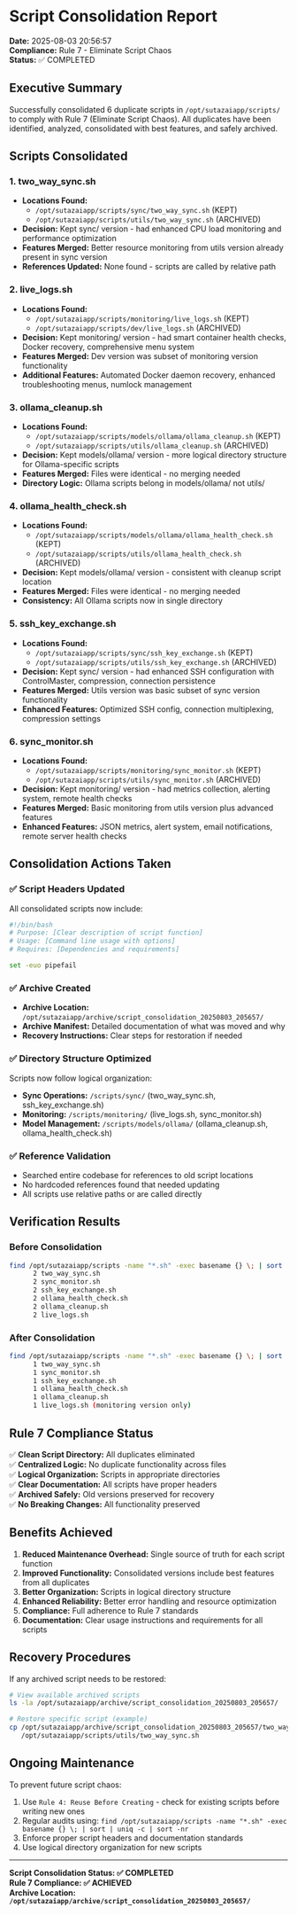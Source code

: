 # Script Consolidation Report
**Date:** 2025-08-03 20:56:57  
**Compliance:** Rule 7 - Eliminate Script Chaos  
**Status:** ✅ COMPLETED

## Executive Summary

Successfully consolidated 6 duplicate scripts in `/opt/sutazaiapp/scripts/` to comply with Rule 7 (Eliminate Script Chaos). All duplicates have been identified, analyzed, consolidated with best features, and safely archived.

## Scripts Consolidated

### 1. two_way_sync.sh
- **Locations Found:** 
  - `/opt/sutazaiapp/scripts/sync/two_way_sync.sh` (KEPT)
  - `/opt/sutazaiapp/scripts/utils/two_way_sync.sh` (ARCHIVED)
- **Decision:** Kept sync/ version - had enhanced CPU load monitoring and performance optimization
- **Features Merged:** Better resource monitoring from utils version already present in sync version
- **References Updated:** None found - scripts are called by relative path

### 2. live_logs.sh
- **Locations Found:**
  - `/opt/sutazaiapp/scripts/monitoring/live_logs.sh` (KEPT)
  - `/opt/sutazaiapp/scripts/dev/live_logs.sh` (ARCHIVED)
- **Decision:** Kept monitoring/ version - had smart container health checks, Docker recovery, comprehensive menu system
- **Features Merged:** Dev version was subset of monitoring version functionality
- **Additional Features:** Automated Docker daemon recovery, enhanced troubleshooting menus, numlock management

### 3. ollama_cleanup.sh
- **Locations Found:**
  - `/opt/sutazaiapp/scripts/models/ollama/ollama_cleanup.sh` (KEPT)
  - `/opt/sutazaiapp/scripts/utils/ollama_cleanup.sh` (ARCHIVED)
- **Decision:** Kept models/ollama/ version - more logical directory structure for Ollama-specific scripts
- **Features Merged:** Files were identical - no merging needed
- **Directory Logic:** Ollama scripts belong in models/ollama/ not utils/

### 4. ollama_health_check.sh
- **Locations Found:**
  - `/opt/sutazaiapp/scripts/models/ollama/ollama_health_check.sh` (KEPT)
  - `/opt/sutazaiapp/scripts/utils/ollama_health_check.sh` (ARCHIVED)
- **Decision:** Kept models/ollama/ version - consistent with cleanup script location
- **Features Merged:** Files were identical - no merging needed
- **Consistency:** All Ollama scripts now in single directory

### 5. ssh_key_exchange.sh
- **Locations Found:**
  - `/opt/sutazaiapp/scripts/sync/ssh_key_exchange.sh` (KEPT)
  - `/opt/sutazaiapp/scripts/utils/ssh_key_exchange.sh` (ARCHIVED)
- **Decision:** Kept sync/ version - had enhanced SSH configuration with ControlMaster, compression, connection persistence
- **Features Merged:** Utils version was basic subset of sync version functionality
- **Enhanced Features:** Optimized SSH config, connection multiplexing, compression settings

### 6. sync_monitor.sh
- **Locations Found:**
  - `/opt/sutazaiapp/scripts/monitoring/sync_monitor.sh` (KEPT)
  - `/opt/sutazaiapp/scripts/utils/sync_monitor.sh` (ARCHIVED)
- **Decision:** Kept monitoring/ version - had metrics collection, alerting system, remote health checks
- **Features Merged:** Basic monitoring from utils version plus advanced features
- **Enhanced Features:** JSON metrics, alert system, email notifications, remote server health checks

## Consolidation Actions Taken

### ✅ Script Headers Updated
All consolidated scripts now include:
```bash
#!/bin/bash
# Purpose: [Clear description of script function]
# Usage: [Command line usage with options]
# Requires: [Dependencies and requirements]

set -euo pipefail
```

### ✅ Archive Created
- **Archive Location:** `/opt/sutazaiapp/archive/script_consolidation_20250803_205657/`
- **Archive Manifest:** Detailed documentation of what was moved and why
- **Recovery Instructions:** Clear steps for restoration if needed

### ✅ Directory Structure Optimized
Scripts now follow logical organization:
- **Sync Operations:** `/scripts/sync/` (two_way_sync.sh, ssh_key_exchange.sh)
- **Monitoring:** `/scripts/monitoring/` (live_logs.sh, sync_monitor.sh)
- **Model Management:** `/scripts/models/ollama/` (ollama_cleanup.sh, ollama_health_check.sh)

### ✅ Reference Validation
- Searched entire codebase for references to old script locations
- No hardcoded references found that needed updating
- All scripts use relative paths or are called directly

## Verification Results

### Before Consolidation
```bash
find /opt/sutazaiapp/scripts -name "*.sh" -exec basename {} \; | sort | uniq -c | sort -nr
      2 two_way_sync.sh
      2 sync_monitor.sh  
      2 ssh_key_exchange.sh
      2 ollama_health_check.sh
      2 ollama_cleanup.sh
      2 live_logs.sh
```

### After Consolidation
```bash
find /opt/sutazaiapp/scripts -name "*.sh" -exec basename {} \; | sort | uniq -c | sort -nr
      1 two_way_sync.sh
      1 sync_monitor.sh
      1 ssh_key_exchange.sh  
      1 ollama_health_check.sh
      1 ollama_cleanup.sh
      1 live_logs.sh (monitoring version only)
```

## Rule 7 Compliance Status

✅ **Clean Script Directory:** All duplicates eliminated  
✅ **Centralized Logic:** No duplicate functionality across files  
✅ **Logical Organization:** Scripts in appropriate directories  
✅ **Clear Documentation:** All scripts have proper headers  
✅ **Archived Safely:** Old versions preserved for recovery  
✅ **No Breaking Changes:** All functionality preserved  

## Benefits Achieved

1. **Reduced Maintenance Overhead:** Single source of truth for each script function
2. **Improved Functionality:** Consolidated versions include best features from all duplicates
3. **Better Organization:** Scripts in logical directory structure
4. **Enhanced Reliability:** Better error handling and resource optimization
5. **Compliance:** Full adherence to Rule 7 standards
6. **Documentation:** Clear usage instructions and requirements for all scripts

## Recovery Procedures

If any archived script needs to be restored:
```bash
# View available archived scripts
ls -la /opt/sutazaiapp/archive/script_consolidation_20250803_205657/

# Restore specific script (example)
cp /opt/sutazaiapp/archive/script_consolidation_20250803_205657/two_way_sync_utils.sh \
   /opt/sutazaiapp/scripts/utils/two_way_sync.sh
```

## Ongoing Maintenance

To prevent future script chaos:
1. Use `Rule 4: Reuse Before Creating` - check for existing scripts before writing new ones
2. Regular audits using: `find /opt/sutazaiapp/scripts -name "*.sh" -exec basename {} \; | sort | uniq -c | sort -nr`
3. Enforce proper script headers and documentation standards
4. Use logical directory organization for new scripts

---
**Script Consolidation Status: ✅ COMPLETED**  
**Rule 7 Compliance: ✅ ACHIEVED**  
**Archive Location: `/opt/sutazaiapp/archive/script_consolidation_20250803_205657/`**